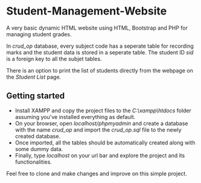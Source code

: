 # Student-Management-Website

A very basic dynamic HTML website using HTML, Bootstrap and PHP for managing student grades.

In _crud_op_ database, every subject code has a seperate table for recording marks and the student data is stored in a seperate table.
The student ID _sid_ is a foreign key to all the subjet tables.

There is an option to print the list of students directly from the webpage on the _Student List_ page.

## Getting started
* Install XAMPP and copy the project files to the _C:\xampp\htdocs_ folder assuming you've installed everything as default.
* On your browser, open *localhost/phpmyadmin* and create a database with the name _crud_op_ and import the _crud_op.sql_ file to the newly created database.
* Once imported, all the tables should be automatically created along with some dummy data.
* Finally, type _localhost_ on your url bar and explore the project and its functionalities.

Feel free to clone and make changes and improve on this simple project.